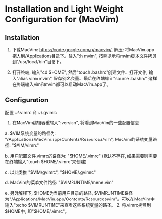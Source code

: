 Installation and Light Weight Configuration for (MacVim)
========

Installation
--------------------
1. 下载MacVim: https://code.google.com/p/macvim/, 解压: 将MacVim.app拖入到/Applications目录下。输入":h mvim", 按照提示将mvim脚本文件拷贝到"/usr/local/bin"目录下。

2. 打开终端, 输入"cd $HOME", 然后"touch .bashrc"创建文件。打开文件, 输入"alias vim=mvim", 保存别名变量。最后在终端输入"source .bashrc" 这样在终端输入vim和mvim都可以启动MacVim.app了。

Configuration
--------------------
配置 ~/.vimrc 和 ~/.gvimrc
1. 在MacVim编辑器重输入":version", 将看到MacVim的一些配置信息

  a. $VIM系统变量的路径为: "/Applications/MacVim.app/Contents/Resources/vim", MacVim的系统变量路径: "$VIM/vimrc"
  
  b. 用户配置文件.vimrc的路径为: "$HOME/.vimrc" (默认不存在, 如果需要则需要在终端输入"touch $HOME/.vimrc"来创建)
  
  c. 以此类推 "$VIM/gvimrc", "$HOME/.gvimrc"
  
  d. MacVim的菜单文件路径: "$VIMRUNTIME/mene.vim"
  
  e. 另外解释下, $HOME为当前用户目录的路径, $VIMRUNTIME路径为"/Applications/MacVim.app/Contents/Resources/vim"。可以在MacVim中输入":echo $VIMRUNTIME"来查看这些系统变量的路径。
2. 将.vimrc拷贝到$HOME中, 即"$HOME/.vimrc"。




